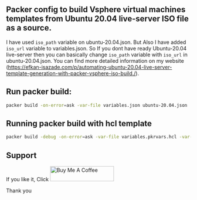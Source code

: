 ## Packer config to build Vsphere virtual machines templates from Ubuntu 20.04 live-server ISO file as a source.

I have used `iso_path` variable on ubuntu-20.04.json. But Also I have added `iso_url` variable to variables.json. So If you dont have ready Ubuntu-20.04 live-server then you can basically change `iso_path` variable with `iso_url` in ubuntu-20.04.json.
You can find more detailed information on my website (https://efkan-isazade.com/p/automating-ubuntu-20.04-live-server-template-generation-with-packer-vsphere-iso-build./).

## Run packer build:

```bash
packer build -on-error=ask -var-file variables.json ubuntu-20.04.json
```

## Running packer build with hcl template
```bash
packer build -debug -on-error=ask -var-file variables.pkrvars.hcl -var-file vsphere.pkrvars.hcl ubuntu-20.04.pkr.hcl
```

## Support

If you like it, Click <a href="https://www.buymeacoffee.com/efkanisazade" target="_blank"><img src="https://cdn.buymeacoffee.com/buttons/default-orange.png" alt="Buy Me A Coffee" height="41" width="174"></a>

Thank you
